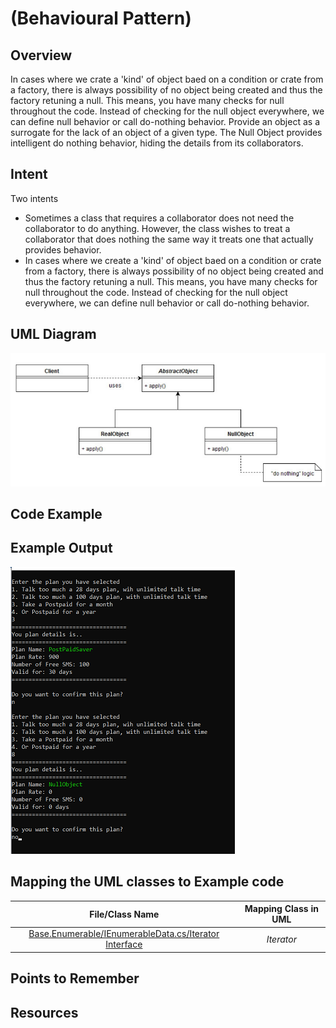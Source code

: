 # (Behavioural Pattern)

## Overview

In cases where we crate a 'kind' of object baed on a condition or crate from a factory, there is always possibility of no object being created and thus the factory retuning a null. This means, you have many checks for null throughout the code.
Instead of checking for the null object everywhere, we can define null behavior or call do-nothing behavior.
Provide an object as a surrogate for the lack of an object of a given type. The Null Object provides intelligent do nothing behavior, hiding the details from its collaborators.

## Intent
Two intents
- Sometimes a class that requires a collaborator does not need the collaborator to do anything. However, the class wishes to treat a collaborator that does nothing the same way it treats one that actually provides behavior.
- In cases where we create a 'kind' of object baed on a condition or crate from a factory, there is always possibility of no object being created and thus the factory retuning a null. This means, you have many checks for null throughout the code.
Instead of checking for the null object everywhere, we can define null behavior or call do-nothing behavior.

## UML Diagram
![plot](./uml.png)

## Code Example

## Example Output
![output](output.png)

## Mapping the UML classes to Example code
| **File/Class Name** | **Mapping Class in UML**  |
| :-----: | :-: |
|[Base.Enumerable/IEnumerableData.cs/Iterator Interface](./Base.Enumarable/IEnumarableData.cs)|*Iterator*|

## Points to Remember

## Resources
